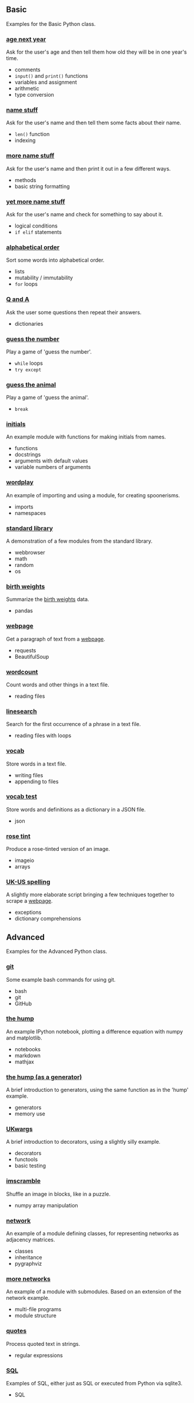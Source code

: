 ## Basic

Examples for the Basic Python class.

### [age next year](age_next_year/age_next_year.py)

Ask for the user's age and then tell them how old they will be in one year's time.

* comments
* `input()` and `print()` functions
* variables and assignment
* arithmetic
* type conversion

### [name stuff](name_stuff/name_stuff.py)

Ask for the user's name and then tell them some facts about their name.

* `len()` function
* indexing

### [more name stuff](more_name_stuff/more_name_stuff.py)

Ask for the user's name and then print it out in a few different ways.

* methods
* basic string formatting

### [yet more name stuff](yet_more_name_stuff/yet_more_name_stuff.py)

Ask for the user's name and check for something to say about it.

* logical conditions
* `if elif` statements

### [alphabetical order](alphabetical_order/alphabetical_order.py)

Sort some words into alphabetical order.

* lists
* mutability / immutability
* `for` loops

### [Q and A](q_and_a/q_and_a.py)

Ask the user some questions then repeat their answers.

* dictionaries

### [guess the number](guess_the_number/guess_the_number.py)

Play a game of 'guess the number'.

* `while` loops
* `try except`

### [guess the animal](guess_the_animal/guess_the_animal.py)

Play a game of 'guess the animal'.

* `break`

### [initials](initials/initials.py)

An example module with functions for making initials from names.

* functions
* docstrings
* arguments with default values
* variable numbers of arguments

### [wordplay](wordplay/main.py)

An example of importing and using a module, for creating spoonerisms.

* imports
* namespaces

### [standard library](standard_library/standard_library.py)

A demonstration of a few modules from the standard library.

* webbrowser
* math
* random
* os

### [birth weights](birth_weights/birth_weights.py)

Summarize the [birth weights](https://www.rdocumentation.org/packages/MASS/topics/birthwt) data.

* pandas

### [webpage](webpage/webpage.py)

Get a paragraph of text from a [webpage](http://www.mind-and-brain.de/home/).

* requests
* BeautifulSoup

### [wordcount](wordcount/wordcount.py)

Count words and other things in a text file.

* reading files

### [linesearch](linesearch/linesearch.py)

Search for the first occurrence of a phrase in a text file.

* reading files with loops

### [vocab](vocab/vocab.py)

Store words in a text file.

* writing files
* appending to files

### [vocab test](vocab_test/vocab_test.py)

Store words and definitions as a dictionary in a JSON file.

* json

### [rose tint](rose_tint/rose_tint.py)

Produce a rose-tinted version of an image.

* imageio
* arrays

### [UK-US spelling](UK_US_spelling/UK_US_spelling.py)

A slightly more elaborate script bringing a few techniques together to scrape a [webpage](http://www.tysto.com/uk-us-spelling-list.html).

* exceptions
* dictionary comprehensions

## Advanced

Examples for the Advanced Python class.

### [git](git/git_examples.sh)

Some example bash commands for using git.

* bash
* git
* GitHub

### [the hump](the_hump/the_hump.ipynb)

An example IPython notebook, plotting a difference equation with numpy and matplotlib.

* notebooks
* markdown
* mathjax

### [the hump (as a generator)](the_hump_generator/the_hump_generator.ipynb)

A brief introduction to generators, using the same function as in the 'hump' example.

* generators
* memory use

### [UKwargs](UKwargs/ukwargs.py)

A brief introduction to decorators, using a slightly silly example.

* decorators
* functools
* basic testing

### [imscramble](imscramble/imscramble.py)

Shuffle an image in blocks, like in a puzzle.

* numpy array manipulation

### [network](network/networks.ipynb)

An example of a module defining classes, for representing networks as adjacency matrices.

* classes
* inheritance
* pygraphviz

### [more networks](more_networks/more_networks.ipynb)

An example of a module with submodules. Based on an extension of the network example.

* multi-file programs
* module structure

### [quotes](quotes/quotes.py)

Process quoted text in strings.

* regular expressions

### [SQL](SQL/)

Examples of SQL, either just as SQL or executed from Python via sqlite3.

* SQL


